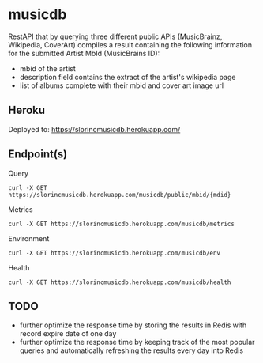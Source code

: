 # musicdb

RestAPI that by querying three different public APIs (MusicBrainz, Wikipedia, CoverArt) compiles a result containing
the following information for the submitted Artist MbId (MusicBrains ID):
 * mbid of the artist
 * description field contains the extract of the artist's wikipedia page
 * list of albums complete with their mbid and cover art image url
 
Heroku
--

Deployed to:
    https://slorincmusicdb.herokuapp.com/ 

Endpoint(s)
--

Query

    curl -X GET https://slorincmusicdb.herokuapp.com/musicdb/public/mbid/{mdid}

Metrics

    curl -X GET https://slorincmusicdb.herokuapp.com/musicdb/metrics

Environment

    curl -X GET https://slorincmusicdb.herokuapp.com/musicdb/env

Health

    curl -X GET https://slorincmusicdb.herokuapp.com/musicdb/health
    
TODO
--

 * further optimize the response time by storing the results in Redis with record expire date of one day
 * further optimize the response time by keeping track of the most popular queries and automatically refreshing
   the results every day into Redis
